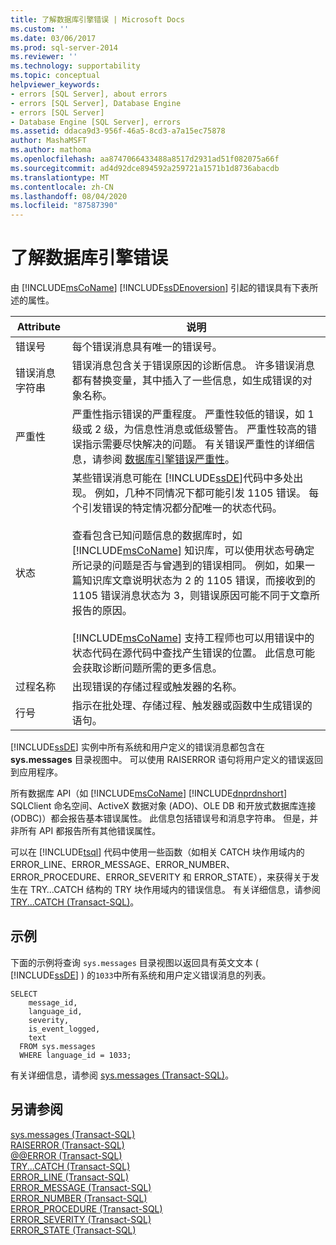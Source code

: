 ```yaml
---
title: 了解数据库引擎错误 | Microsoft Docs
ms.custom: ''
ms.date: 03/06/2017
ms.prod: sql-server-2014
ms.reviewer: ''
ms.technology: supportability
ms.topic: conceptual
helpviewer_keywords:
- errors [SQL Server], about errors
- errors [SQL Server], Database Engine
- errors [SQL Server]
- Database Engine [SQL Server], errors
ms.assetid: ddaca9d3-956f-46a5-8cd3-a7a15ec75878
author: MashaMSFT
ms.author: mathoma
ms.openlocfilehash: aa8747066433488a8517d2931ad51f082075a66f
ms.sourcegitcommit: ad4d92dce894592a259721a1571b1d8736abacdb
ms.translationtype: MT
ms.contentlocale: zh-CN
ms.lasthandoff: 08/04/2020
ms.locfileid: "87587390"
---
```

# <a name="understanding-database-engine-errors"></a>了解数据库引擎错误
  由 [!INCLUDE[msCoName](../../includes/msconame-md.md)] [!INCLUDE[ssDEnoversion](../../includes/ssdenoversion-md.md)] 引起的错误具有下表所述的属性。  
  
|Attribute|说明|  
|---------------|-----------------|  
|错误号|每个错误消息具有唯一的错误号。|  
|错误消息字符串|错误消息包含关于错误原因的诊断信息。 许多错误消息都有替换变量，其中插入了一些信息，如生成错误的对象名称。|  
|严重性|严重性指示错误的严重程度。 严重性较低的错误，如 1 级或 2 级，为信息性消息或低级警告。 严重性较高的错误指示需要尽快解决的问题。 有关错误严重性的详细信息，请参阅 [数据库引擎错误严重性](database-engine-error-severities.md)。|  
|状态|某些错误消息可能在 [!INCLUDE[ssDE](../../includes/ssde-md.md)]代码中多处出现。 例如，几种不同情况下都可能引发 1105 错误。 每个引发错误的特定情况都分配唯一的状态代码。<br /><br /> 查看包含已知问题信息的数据库时，如 [!INCLUDE[msCoName](../../includes/msconame-md.md)] 知识库，可以使用状态号确定所记录的问题是否与曾遇到的错误相同。 例如，如果一篇知识库文章说明状态为 2 的 1105 错误，而接收到的 1105 错误消息状态为 3，则错误原因可能不同于文章所报告的原因。<br /><br /> [!INCLUDE[msCoName](../../includes/msconame-md.md)] 支持工程师也可以用错误中的状态代码在源代码中查找产生错误的位置。 此信息可能会获取诊断问题所需的更多信息。|  
|过程名称|出现错误的存储过程或触发器的名称。|  
|行号|指示在批处理、存储过程、触发器或函数中生成错误的语句。|  
  
 [!INCLUDE[ssDE](../../includes/ssde-md.md)] 实例中所有系统和用户定义的错误消息都包含在 **sys.messages** 目录视图中。 可以使用 RAISERROR 语句将用户定义的错误返回到应用程序。  
  
 所有数据库 API（如 [!INCLUDE[msCoName](../../includes/msconame-md.md)] [!INCLUDE[dnprdnshort](../../includes/dnprdnshort-md.md)] SQLClient 命名空间、ActiveX 数据对象 (ADO)、OLE DB 和开放式数据库连接 (ODBC)）都会报告基本错误属性。 此信息包括错误号和消息字符串。 但是，并非所有 API 都报告所有其他错误属性。  
  
 可以在 [!INCLUDE[tsql](../../includes/tsql-md.md)] 代码中使用一些函数（如相关 CATCH 块作用域内的 ERROR_LINE、ERROR_MESSAGE、ERROR_NUMBER、ERROR_PROCEDURE、ERROR_SEVERITY 和 ERROR_STATE），来获得关于发生在 TRY…CATCH 结构的 TRY 块作用域内的错误信息。 有关详细信息，请参阅 [TRY...CATCH (Transact-SQL)](/sql/t-sql/language-elements/try-catch-transact-sql)。  
  
## <a name="examples"></a>示例  
 下面的示例将查询 `sys.messages` 目录视图以返回具有英文文本 ( [!INCLUDE[ssDE](../../includes/ssde-md.md)] ) 的`1033`中所有系统和用户定义错误消息的列表。  
  
```  
SELECT  
    message_id,  
    language_id,  
    severity,  
    is_event_logged,  
    text  
  FROM sys.messages  
  WHERE language_id = 1033;  
```  
  
 有关详细信息，请参阅 [sys.messages (Transact-SQL)](/sql/relational-databases/system-catalog-views/messages-for-errors-catalog-views-sys-messages)。  
  
## <a name="see-also"></a>另请参阅  
 [sys.messages (Transact-SQL)](/sql/relational-databases/system-catalog-views/messages-for-errors-catalog-views-sys-messages)   
 [RAISERROR (Transact-SQL)](/sql/t-sql/language-elements/raiserror-transact-sql)   
 [@@ERROR (Transact-SQL)](/sql/t-sql/functions/error-transact-sql)   
 [TRY...CATCH (Transact-SQL)](/sql/t-sql/language-elements/try-catch-transact-sql)   
 [ERROR_LINE (Transact-SQL)](/sql/t-sql/functions/error-line-transact-sql)   
 [ERROR_MESSAGE (Transact-SQL)](/sql/t-sql/functions/error-message-transact-sql)   
 [ERROR_NUMBER (Transact-SQL)](/sql/t-sql/functions/error-number-transact-sql)   
 [ERROR_PROCEDURE (Transact-SQL)](/sql/t-sql/functions/error-procedure-transact-sql)   
 [ERROR_SEVERITY (Transact-SQL)](/sql/t-sql/functions/error-severity-transact-sql)   
 [ERROR_STATE (Transact-SQL)](/sql/t-sql/functions/error-state-transact-sql)  
  
  
